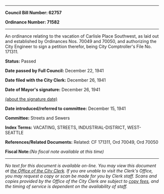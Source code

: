 

********

**Council Bill Number: 62757**
   
**Ordinance Number: 71582**
********

 An ordinance relating to the vacation of Carlisle Place Southwest, as laid out and established by Ordinances Nos. 70049 and 70050, and authorizing the City Engineer to sign a petition therefor, being City Comptroller's File No. 171311.

**Status:** Passed
   
**Date passed by Full Council:** December 22, 1941
   
**Date filed with the City Clerk:** December 26, 1941
   
**Date of Mayor's signature:** December 26, 1941
   
[(about the signature date)](/~public/approvaldate.htm)
   
   
   
**Date introduced/referred to committee:** December 15, 1941
   
**Committee:** Streets and Sewers
   
   
**Index Terms:** VACATING, STREETS, INDUSTRIAL-DISTRICT, WEST-SEATTLE

**References/Related Documents:** Related: CF 171311, Ord 70049, Ord 70050

**Fiscal Note:**_(No fiscal note available at this time)_
********

_No text for this document is available on-line. You may view this document at [the Office of the City Clerk](http://www.seattle.gov/leg/clerk/contactUs.htm). If you are unable to visit the Clerk's Office, you may request a copy or scan be made for you by Clerk staff. Scans and copies provided by the Office of the City Clerk are subject to [copy fees](http://clerk.seattle.gov/~public/clerkfees.htm), and the timing of service is dependent on the availability of staff._

